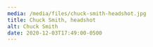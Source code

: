 ```yaml
---
media: /media/files/chuck-smith-headshot.jpg
title: Chuck Smith, headshot
alt: Chuck Smith
date: 2020-12-03T17:49:00-0500
---
```


